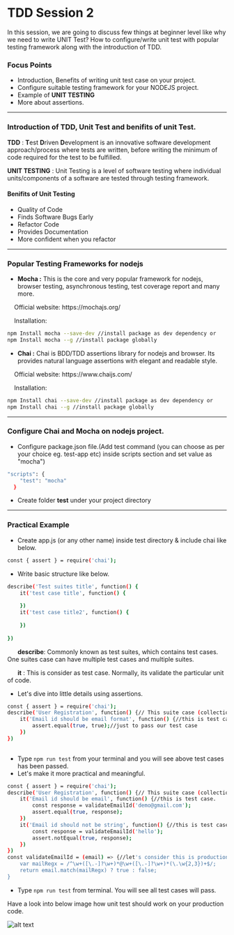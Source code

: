 # TDD Session 2
In this session, we are going to discuss few things at beginner level like why we need to write UNIT Test? How to configure/write unit test with popular testing framework along with the introduction of TDD.



### Focus Points
- Introduction, Benefits of writing unit test case on your project.
- Configure suitable testing framework for your NODEJS project.
- Example of **UNIT TESTING**
- More about assertions. 

<hr/>

### Introduction of TDD, Unit Test and benifits of unit Test.

**TDD** : **T**est **D**riven **D**evelopment is an innovative software development approach/process where tests are written, before writing the minimum of code required for the test to be fulfilled. 

**UNIT TESTING** : Unit Testing is a level of software testing where individual units/components of a software are tested through testing framework.

#### Benifits of Unit Testing
- Quality of Code
- Finds Software Bugs Early
- Refactor Code
- Provides Documentation
- More confident when you refactor

<hr/>

### Popular Testing Frameworks for nodejs
- **Mocha :** This is the core and very popular framework for nodejs,  browser testing, asynchronous testing, test coverage report and many more. 

<p>&nbsp; &nbsp; Official website: https://mochajs.org/ </p>



<p>&nbsp; &nbsp; Installation: </p>

```sh
npm Install mocha --save-dev //install package as dev dependency or
npm Install mocha --g //install package globally

```

- **Chai :** Chai is BDD/TDD assertions library for nodejs and browser. Its provides natural language assertions with elegant and readable style. 

<p>&nbsp; &nbsp; Official website: https://www.chaijs.com/</p>


<p>&nbsp; &nbsp; Installation: </p>

```sh
npm Install chai --save-dev //install package as dev dependency or
npm Install chai --g //install package globally

```


<hr/>


### Configure Chai and Mocha on nodejs project.
- Configure package.json file.(Add test command (you can choose as per your choice eg. test-app etc) inside scripts section and set value as "mocha")
```sh
"scripts": {
    "test": "mocha"
  }

```
- Create folder **test** under your project directory

<hr/>

### Practical Example

- Create app.js (or any other name) inside test directory & include chai like below.

```sh
const { assert } = require('chai');
```
- Write basic structure like below.
```sh
describe('Test suites title', function() {
    it('test case title', function() {
       
    })
    it('test case title2', function() {
       
    })
    
})
```
&nbsp; &nbsp; &nbsp; **describe**: Commonly known as test suites, which contains test cases. One suites case can have multiple test cases and multiple suites. 

&nbsp; &nbsp; &nbsp; **it** : This is consider as test case. Normally, its validate the particular unit of code. 

- Let's dive into little details using assertions.


```sh
const { assert } = require('chai');
describe('User Registration', function() {// This suite case (collection of test cases.)
    it('Email id should be email format', function() {//this is test case.
        assert.equal(true, true);//just to pass our test case
    })
})
    
```
- Type `npm run test` from your terminal and you will see above test cases has been passed.
- Let's make it more practical and meaningful. 

```sh
const { assert } = require('chai');
describe('User Registration', function() {// This suite case (collection of test cases.)
    it('Email id should be email', function() {//this is test case.
        const response = validateEmailId('demo@gmail.com');
        assert.equal(true, response);
    })
    it('Email id should not be string', function() {//this is test case.
        const response = validateEmailId('hello');
        assert.notEqual(true, response);
    })
})
const validateEmailId = (email) => {//let's consider this is production code (from somewhere controller)
    var mailRegx = /^\w+([\.-]?\w+)*@\w+([\.-]?\w+)*(\.\w{2,3})+$/;
    return email.match(mailRegx) ? true : false;
}

```
- Type `npm run test` from terminal. You will see all test cases will pass.

Have a look into below image how unit test should work on your production code.

![alt text](https://github.com/narayansharma91/node_tdd_sessions/blob/master/Session%202:%20Practical/images/unit_test.png)

